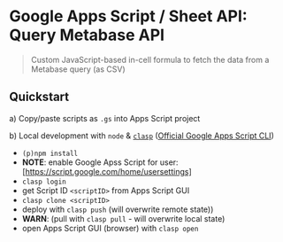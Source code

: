 # Google Apps Script / Sheet API: Query Metabase API

> Custom JavaScript-based in-cell formula to fetch the data from a Metabase query (as CSV)

## Quickstart

a) Copy/paste scripts as `.gs` into Apps Script project

b) Local development with `node` & [`clasp`](https://github.com/google/clasp) ([Official Google Apps Script CLI](https://developers.google.com/apps-script/guides/clasp))

- `(p)npm install`
- **NOTE**: enable Google Apss Script for user: [https://script.google.com/home/usersettings]
- `clasp login`
- get Script ID `<scriptID>` from Apps Script GUI
- `clasp clone <scriptID>`
- deploy with `clasp push` (will overwrite remote state))
- **WARN**: (pull with `clasp pull` - will overwrite local state)
- open Apps Script GUI (browser) with `clasp open`
